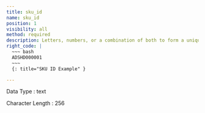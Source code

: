 ```yaml
---
title: sku_id
name: sku_id
position: 1
visibility: all
method: required
description: Letters, numbers, or a combination of both to form a unique identification for a specified sku.
right_code: |
  ~~~ bash
  ADSHD000001
  ~~~
  {: title="SKU ID Example" }

---
```


Data Type
: text

Character Length
: 256